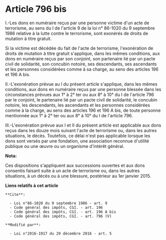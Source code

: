 # Article 796 bis

I.-Les dons en numéraire reçus par une personne victime d'un acte de terrorisme, au sens du I de l'article 9 de la loi n°
86-1020 du 9 septembre 1986 relative à la lutte contre le terrorisme, sont exonérés de droits de mutation à titre gratuit. 

Si la victime est décédée du fait de l'acte de terrorisme, l'exonération de droits de mutation à titre gratuit s'applique,
dans les mêmes conditions, aux dons en numéraire reçus par son conjoint, son partenaire lié par un pacte civil de solidarité,
son concubin notoire, ses descendants, ses ascendants et les personnes considérées comme à sa charge, au sens des articles
196 et 196 A bis. 

II.-L'exonération prévue au I du présent article s'applique, dans les mêmes conditions, aux dons en numéraire reçus par une
personne blessée dans les circonstances prévues aux 1° à 2° ter ou aux 8° à 10° du I de l'article 796 par le conjoint, le
partenaire lié par un pacte civil de solidarité, le concubin notoire, les descendants, les ascendants et les personnes
considérées comme à la charge, au sens des articles 196 et 196 A bis, de toute personne mentionnée aux 1° à 2° ter ou aux 8°
à 10° du I de l'article 796. 

III.-L'exonération prévue aux I et II du présent article est applicable aux dons reçus dans les douze mois suivant l'acte de
terrorisme ou, dans les autres situations, le décès. Toutefois, ce délai n'est pas applicable lorsque les dons sont versés
par une fondation, une association reconnue d'utilité publique ou une œuvre ou un organisme d'intérêt général.

**Nota:**

Ces dispositions s'appliquent aux successions ouvertes et aux dons consentis faisant suite à un acte de terrorisme ou, dans
les autres situations, à un décès ou à une blessure, postérieur au 1er janvier 2015.

**Liens relatifs à cet article**

	**Cite**:

	  - Loi n°86-1020 du 9 septembre 1986 - art. 9
	  - Code général des impôts, CGI. - art. 196
	  - Code général des impôts, CGI. - art. 196 A bis
	  - Code général des impôts, CGI. - art. 796 (V)

	**Modifié par**:

	  - Loi n°2016-1917 du 29 décembre 2016 - art. 5
